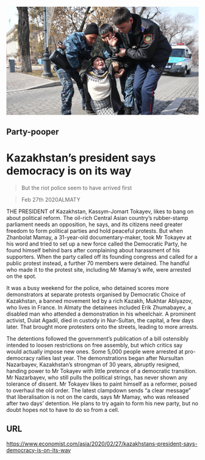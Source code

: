 ![](./images/20200229_ASP003_2.jpg)

## Party-pooper

# Kazakhstan’s president says democracy is on its way

> But the riot police seem to have arrived first

> Feb 27th 2020ALMATY

THE PRESIDENT of Kazakhstan, Kassym-Jomart Tokayev, likes to bang on about political reform. The oil-rich Central Asian country’s rubber-stamp parliament needs an opposition, he says, and its citizens need greater freedom to form political parties and hold peaceful protests. But when Zhanbolat Mamay, a 31-year-old documentary-maker, took Mr Tokayev at his word and tried to set up a new force called the Democratic Party, he found himself behind bars after complaining about harassment of his supporters. When the party called off its founding congress and called for a public protest instead, a further 70 members were detained. The handful who made it to the protest site, including Mr Mamay’s wife, were arrested on the spot.

It was a busy weekend for the police, who detained scores more demonstrators at separate protests organised by Democratic Choice of Kazakhstan, a banned movement led by a rich Kazakh, Mukhtar Ablyazov, who lives in France. In Almaty the detainees included Erik Zhumabayev, a disabled man who attended a demonstration in his wheelchair. A prominent activist, Dulat Agadil, died in custody in Nur-Sultan, the capital, a few days later. That brought more protesters onto the streets, leading to more arrests.

The detentions followed the government’s publication of a bill ostensibly intended to loosen restrictions on free assembly, but which critics say would actually impose new ones. Some 5,000 people were arrested at pro-democracy rallies last year. The demonstrations began after Nursultan Nazarbayev, Kazakhstan’s strongman of 30 years, abruptly resigned, handing power to Mr Tokayev with little pretence of a democratic transition. Mr Nazarbayev, who still pulls the political strings, has never shown any tolerance of dissent. Mr Tokayev likes to paint himself as a reformer, poised to overhaul the old order. The latest clampdown sends “a clear message” that liberalisation is not on the cards, says Mr Mamay, who was released after two days’ detention. He plans to try again to form his new party, but no doubt hopes not to have to do so from a cell.

## URL

https://www.economist.com/asia/2020/02/27/kazakhstans-president-says-democracy-is-on-its-way
